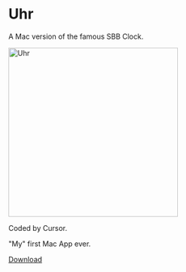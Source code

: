 # Uhr
A Mac version of the famous SBB Clock.

<img src="https://github.com/user-attachments/assets/433274ed-18f0-4db7-b56a-b333cec93c40" alt="Uhr" width="335"/>

Coded by Cursor.

"My" first Mac App ever.

[Download](https://github.com/cafe-megabyte/Uhr/releases/latest)
